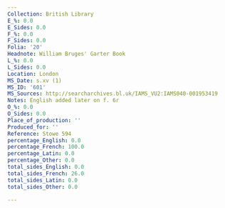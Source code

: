 ```yaml
---
Collection: British Library
E_%: 0.0
E_Sides: 0.0
F_%: 0.0
F_Sides: 0.0
Folia: '20'
Headnote: William Bruges' Garter Book
L_%: 0.0
L_Sides: 0.0
Location: London
MS_Date: s.xv (1)
MS_ID: '601'
MS_Sources: http://searcharchives.bl.uk/IAMS_VU2:IAMS040-001953419
Notes: English added later on f. 6r
O_%: 0.0
O_Sides: 0.0
Place_of_production: ''
Produced_for: ''
Reference: Stowe 594
percentage_English: 0.0
percentage_French: 100.0
percentage_Latin: 0.0
percentage_Other: 0.0
total_sides_English: 0.0
total_sides_French: 26.0
total_sides_Latin: 0.0
total_sides_Other: 0.0

---
```

